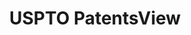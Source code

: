 ---
bigquery: https://console.cloud.google.com/bigquery?p=patents-public-data&d=patentsview&page=dataset
citation: Attribution should be given to PatentsView for use, distribution, or derivative
  works.
code: https://github.com/CSSIP-AIR/PatentsView-Code-Snippets/
contributors: USPTO
cost: None
description: 'PatentsView includes US patent data including raw data (summaries, applications,
  pregrant applications), disambugations of inventors and assignees, and inventor
  gender estimates.  Also foreign priority data, # of figures and sheets, and government
  interest statements.'
documentation: https://patentsview.org/query/builder-faqs
last_edit: 04/06/2022, 22:26:14
location: https://patentsview.org/
maintained_by: USPTO
record_creation_timestamp: 12/2/2020 17:20:46
schema_fields:
- reldocno
- disamb_assignee_id_20200331
- disamb_inventor_id_20191231
- country
- organization_id
- term_extension
- state_fips
- doctype
- citation_id
- disamb_assignee_id_20181127
- role
- publication_number
- withdrawn
- name
- disclaimer_date
- subclass_id
- latitude
- num
- rawlocation_id
- term_grant
- county_fips
- rel_id
- county
- abstract
- disamb_inventor_id_20200929
- symbol_position
- disamb_assignee_id_20190820
- country_transformed
- latlong
- sequence
- subcategory_id
- disamb_inventor_id_20170808
- applicant_type
- disamb_inventor_id_20201229
- relkind
- field_id
- lawyer_id
- longitude
- contract_award_number
- group
- disamb_inventor_id_20200630
- subgroup_id
- disamb_assignee_id_20190312
- filename
- num_sheets
- disamb_inventor_id_20181127
- uuid
- organization
- fname
- date
- dependent
- variety
- rawassignee_id
- section_id
- application_id
- latin_name
- disamb_inventor_id_20171226
- title
- name_first
- level_three
- disamb_inventor_id_20200331
- status
- deceased
- id
- disamb_inventor_id_20180528
- length
- main_group
- disamb_assignee_id_20200630
- series_code
- kind
- assignee_id
- mainclass_id
- disamb_inventor_id_20170307
- section
- _371_date
- ipc_class
- classification_value
- field_title
- term_disclaimer
- name_last
- action_date
- attribution_status
- category
- classification_data_source
- _102_date
- state
- classification_level
- male
- inventor_id
- number
- disamb_assignee_id_20191231
- rule_47
- male_flag
- designation
- disamb_inventor_id_20191008
- location_id
- city
- patent_id
- level_two
- num_claims
- lapse_of_patent
- ipc_version_indicator
- doc_type
- classification_status
- subsection_id
- num_figures
- subgroup
- type
- text
- exemplary
- f371_date
- disamb_assignee_id_20200929
- f102_date
- sector_title
- gi_statement
- group_id
- disamb_inventor_id_20171003
- subclass
- level_one
- disamb_inventor_id_20190312
- lname
- category_id
- rawinventor_id
- disamb_inventor_id_20190820
- disamb_assignee_id_20191008
shortname: patentsview
tags:
- disambiguation
- United States
- gender
terms_of_use: Creative Commons Attribution 4.0 International License.
timeframe: 1963-1999
title: USPTO PatentsView
uuid: cf1780b1-e265-4e49-8d1d-83b9cfe0fd9a
---